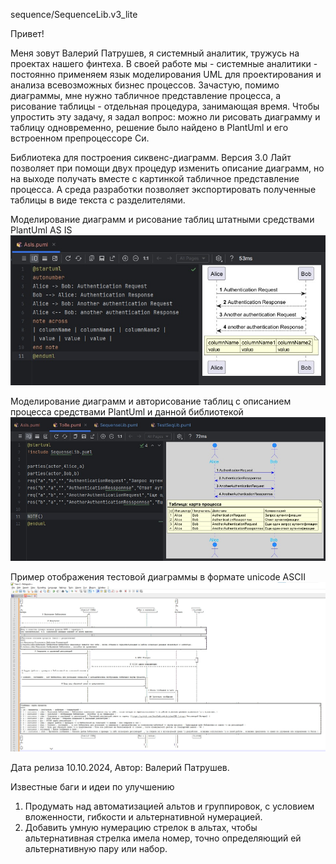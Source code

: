 sequence/SequenceLib.v3_lite

Привет!

Меня зовут Валерий Патрушев, я системный аналитик, тружусь на проектах нашего финтеха.
В своей работе мы - системные аналитики - постоянно применяем язык моделирования UML для проектирования и анализа всевозможных бизнес процессов.
Зачастую, помимо диаграммы, мне нужно табличное представление процесса, а рисование таблицы - отдельная процедура, занимающая время.
Чтобы упростить эту задачу, я задал вопрос: можно ли рисовать диаграмму и таблицу одновременно, решение было найдено в PlantUml и его встроенном препроцессоре Си.

Библиотека для построения сиквенс-диаграмм. Версия 3.0 Лайт позволяет при помощи двух процедур изменить описание диаграмм, но на выходе получать вместе с картинкой
табличное представление процесса. А среда разработки позволяет экспортировать полученные таблицы в виде текста с разделителями.

Моделирование диаграмм и рисование таблиц штатными средствами PlantUml AS IS
![(Текст)](https://github.com/leraRadicovich/plantUML_Lib/blob/main/SEQUENCE/LibraryDocumentation/examples/AsIs.jpg)

Моделирование диаграмм и авторисование таблиц с описанием процесса средствами PlantUml и данной библиотекой
![(Текст)](https://github.com/leraRadicovich/plantUML_Lib/blob/main/SEQUENCE/examples/ToBe.jpg)

Пример отображения тестовой диаграммы в формате unicode ASCII
![(Текст)](https://github.com/leraRadicovich/plantUML_Lib/blob/main/SEQUENCE/examples/DiagrammunicodeASCII.jpg)

Дата релиза 10.10.2024, Автор: Валерий Патрушев.

Известные баги и идеи по улучшению
1. Продумать над автоматизацией альтов и группировок, с условием вложенности, гибкости и
   альтернативной нумерацией.
2. Добавить умную нумерацию стрелок в альтах, чтобы альтернативная стрелка имела номер, точно
   определяющий ей альтернативную пару или набор.
